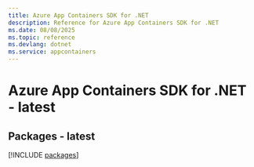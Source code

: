 ```yaml
---
title: Azure App Containers SDK for .NET
description: Reference for Azure App Containers SDK for .NET
ms.date: 08/08/2025
ms.topic: reference
ms.devlang: dotnet
ms.service: appcontainers
---
```

# Azure App Containers SDK for .NET - latest
## Packages - latest
[!INCLUDE [packages](app-containers-index.md)]